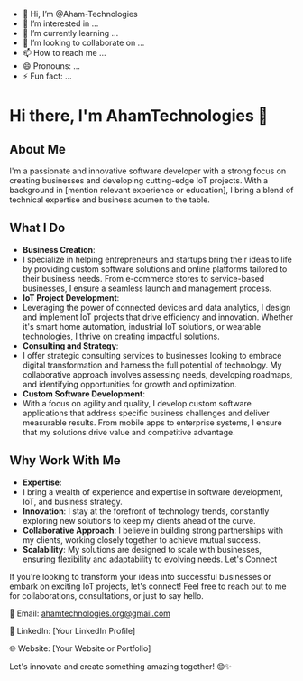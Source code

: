 - 👋 Hi, I’m @Aham-Technologies
- 👀 I’m interested in ...
- 🌱 I’m currently learning ...
- 💞️ I’m looking to collaborate on ...
- 📫 How to reach me ...
- 😄 Pronouns: ...
- ⚡ Fun fact: ...

<!---
Aham-Technologies/Aham-Technologies is a ✨ special ✨ repository because its `README.md` (this file) appears on your GitHub profile.
You can click the Preview link to take a look at your changes.
--->
# Hi there, I'm  AhamTechnologies 👋

## About Me

I'm a passionate and innovative software developer with a strong focus on creating businesses and developing cutting-edge IoT projects. With a background in [mention relevant experience or education], I bring a blend of technical expertise and business acumen to the table.

## What I Do

+ __Business Creation__:
+ I specialize in helping entrepreneurs and startups bring their ideas to life by providing custom software solutions and online platforms tailored to their business needs. From e-commerce stores to service-based businesses, I ensure a seamless launch and management process.
+ __IoT Project Development__:
+ Leveraging the power of connected devices and data analytics, I design and implement IoT projects that drive efficiency and innovation. Whether it's smart home automation, industrial IoT solutions, or wearable technologies, I thrive on creating impactful solutions.
+ __Consulting and Strategy__:
+ I offer strategic consulting services to businesses looking to embrace digital transformation and harness the full potential of technology. My collaborative approach involves assessing needs, developing roadmaps, and identifying opportunities for growth and optimization.
+ __Custom Software Development__:
+ With a focus on agility and quality, I develop custom software applications that address specific business challenges and deliver measurable results. From mobile apps to enterprise systems, I ensure that my solutions drive value and competitive advantage.
## Why Work With Me

+ __Expertise__: 
+ I bring a wealth of experience and expertise in software development, IoT, and business strategy.
+ __Innovation__: I stay at the forefront of technology trends, constantly exploring new solutions to keep my clients ahead of the curve.
+ __Collaborative Approach__: I believe in building strong partnerships with my clients, working closely together to achieve mutual success.
+ __Scalability__: My solutions are designed to scale with businesses, ensuring flexibility and adaptability to evolving needs.
Let's Connect

If you're looking to transform your ideas into successful businesses or embark on exciting IoT projects, let's connect! Feel free to reach out to me for collaborations, consultations, or just to say hello.

📧 Email: ahamtechnologies.org@gmail.com

🔗 LinkedIn: [Your LinkedIn Profile]

🌐 Website: [Your Website or Portfolio]

Let's innovate and create something amazing together! 😊✨
